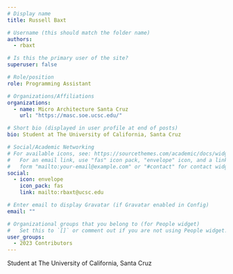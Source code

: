 ```yaml
---
# Display name
title: Russell Baxt 

# Username (this should match the folder name)
authors:
  - rbaxt 

# Is this the primary user of the site?
superuser: false

# Role/position
role: Programming Assistant 

# Organizations/Affiliations
organizations:
  - name: Micro Architecture Santa Cruz 
    url: "https://masc.soe.ucsc.edu/"

# Short bio (displayed in user profile at end of posts)
bio: Student at The University of California, Santa Cruz

# Social/Academic Networking
# For available icons, see: https://sourcethemes.com/academic/docs/widgets/#icons
#   For an email link, use "fas" icon pack, "envelope" icon, and a link in the
#   form "mailto:your-email@example.com" or "#contact" for contact widget.
social:
  - icon: envelope
    icon_pack: fas
    link: mailto:rbaxt@ucsc.edu

# Enter email to display Gravatar (if Gravatar enabled in Config)
email: ""

# Organizational groups that you belong to (for People widget)
#   Set this to `[]` or comment out if you are not using People widget.
user_groups:
  - 2023 Contributors
---
```

Student at The University of California, Santa Cruz

